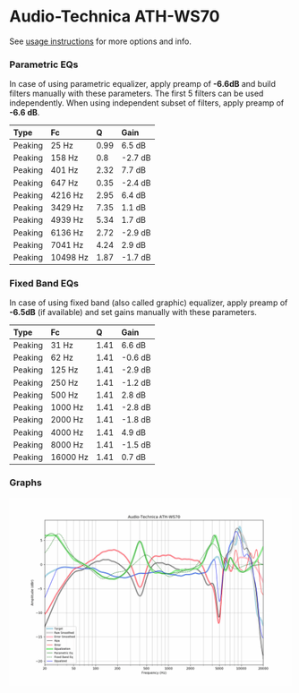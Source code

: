 # Audio-Technica ATH-WS70
See [usage instructions](https://github.com/jaakkopasanen/AutoEq#usage) for more options and info.

### Parametric EQs
In case of using parametric equalizer, apply preamp of **-6.6dB** and build filters manually
with these parameters. The first 5 filters can be used independently.
When using independent subset of filters, apply preamp of **-6.6 dB**.

| Type    | Fc       |    Q | Gain    |
|:--------|:---------|:-----|:--------|
| Peaking | 25 Hz    | 0.99 | 6.5 dB  |
| Peaking | 158 Hz   | 0.8  | -2.7 dB |
| Peaking | 401 Hz   | 2.32 | 7.7 dB  |
| Peaking | 647 Hz   | 0.35 | -2.4 dB |
| Peaking | 4216 Hz  | 2.95 | 6.4 dB  |
| Peaking | 3429 Hz  | 7.35 | 1.1 dB  |
| Peaking | 4939 Hz  | 5.34 | 1.7 dB  |
| Peaking | 6136 Hz  | 2.72 | -2.9 dB |
| Peaking | 7041 Hz  | 4.24 | 2.9 dB  |
| Peaking | 10498 Hz | 1.87 | -1.7 dB |

### Fixed Band EQs
In case of using fixed band (also called graphic) equalizer, apply preamp of **-6.5dB**
(if available) and set gains manually with these parameters.

| Type    | Fc       |    Q | Gain    |
|:--------|:---------|:-----|:--------|
| Peaking | 31 Hz    | 1.41 | 6.6 dB  |
| Peaking | 62 Hz    | 1.41 | -0.6 dB |
| Peaking | 125 Hz   | 1.41 | -2.9 dB |
| Peaking | 250 Hz   | 1.41 | -1.2 dB |
| Peaking | 500 Hz   | 1.41 | 2.8 dB  |
| Peaking | 1000 Hz  | 1.41 | -2.8 dB |
| Peaking | 2000 Hz  | 1.41 | -1.8 dB |
| Peaking | 4000 Hz  | 1.41 | 4.9 dB  |
| Peaking | 8000 Hz  | 1.41 | -1.5 dB |
| Peaking | 16000 Hz | 1.41 | 0.7 dB  |

### Graphs
![](./Audio-Technica%20ATH-WS70.png)